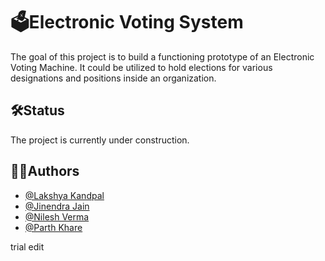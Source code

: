 
#  🗳️Electronic Voting System

The goal of this project is to build a functioning prototype of an Electronic Voting Machine. 
It could be utilized to hold elections for various designations and positions inside an organization.


## 🛠Status

The project is currently under construction.
## 👨‍💻Authors
- [@Lakshya Kandpal](https://github.com/HiLakshya)
- [@Jinendra Jain](https://www.linkedin.com/in/jinendra-jain-2432a9253/)
- [@Nilesh Verma](https://www.linkedin.com/in/nilesh-verma-76b045251/)
- [@Parth Khare](https://www.linkedin.com/in/parth-khare-765b30252)

trial edit
